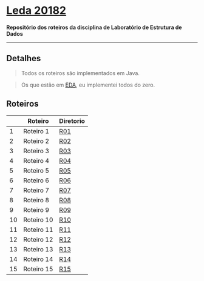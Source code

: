 # [Leda 20182](https://sites.google.com/a/computacao.ufcg.edu.br/ledaufcg/)

**Repositório dos roteiros da disciplina de Laboratório de Estrutura de Dados**

-------------

## Detalhes

> Todos os roteiros são implementados em Java.

> Os que estão em [EDA](https://github.com/RichElton/Leda-20182/tree/master/Eda), eu implementei todos do zero.

## Roteiros

|   | Roteiro              |  Diretorio  |
| - | -------------------- |  ---------  |
| 1 | Roteiro 1            | [R01](https://github.com/RichElton/Leda-20182/tree/master/R01-01-Rot-SimpleSorting-Simultaneous-Bubble-environment)|
| 2 | Roteiro 2            | [R02](https://github.com/RichElton/Leda-20182/tree/master/R02-01-Rot-RecursiveSorting-3-way-Quicksort-environment)|
| 3 | Roteiro 3            | [R03](https://github.com/RichElton/Leda-20182/tree/master/R03-01-Rot-LinearSorting-Countingsort-environment)|
| 4 | Roteiro 4            | [R04](https://github.com/RichElton/Leda-20182/tree/master/R04-01-Rot-Sorting-Gnome-e-Comb-environment)|
| 5 | Roteiro 5            | [R05](https://github.com/RichElton/Leda-20182/tree/master/R05-01-Rot-Pilha-FilaCircular-environment)|
| 6 | Roteiro 6            | [R06](https://github.com/RichElton/Leda-20182/tree/master/R06-01-Rot-Linked-list-abordagem-iterativa-environment)|
| 7 | Roteiro 7            | [R07](https://github.com/RichElton/Leda-20182/tree/master/R07-01-Rot-Linked-list-abordagem-recursiva-environment)|
| 8 | Roteiro 8            | [R08](https://github.com/RichElton/Leda-20182/tree/master/R08-01-Rot-TabelaHash-EndFechado-environment)|
| 9 | Roteiro 9            | [R09](https://github.com/RichElton/Leda-20182/tree/master/R09-01-Rot-TabelaHash-EndAberto-environment)|
|10 | Roteiro 10           | [R10](https://github.com/RichElton/Leda-20182/tree/master/R10-01-Rot-Arvore-Binaria-de-Busca-environment)|
|11 | Roteiro 11           | [R11](https://github.com/RichElton/Leda-20182/tree/master/R11-01-Rot-BST-Comparator-Sorting-environment)|
|12 | Roteiro 12           | [R12](https://github.com/RichElton/Leda-20182/tree/master/R12-01-Rot-Heap-environment)|
|13 | Roteiro 13           | [R13](https://github.com/RichElton/Leda-20182/tree/master/R13-01-Rot-ArvoreAVL-environment)|
|14 | Roteiro 14           | [R14](https://github.com/RichElton/Leda-20182/tree/master/R14-01-Rot-ArvoreAVLCountFill-environment)|
|15 | Roteiro 15           | [R15](https://github.com/RichElton/Leda-20182/tree/master/R15-01-Rot-SkipList-environment)|

